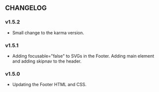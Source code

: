 ## CHANGELOG

### v1.5.2
- Small change to the karma version.

### v1.5.1
- Adding focusable="false" to SVGs in the Footer. Adding main element and adding skipnav to the header.

### v1.5.0
- Updating the Footer HTML and CSS.
